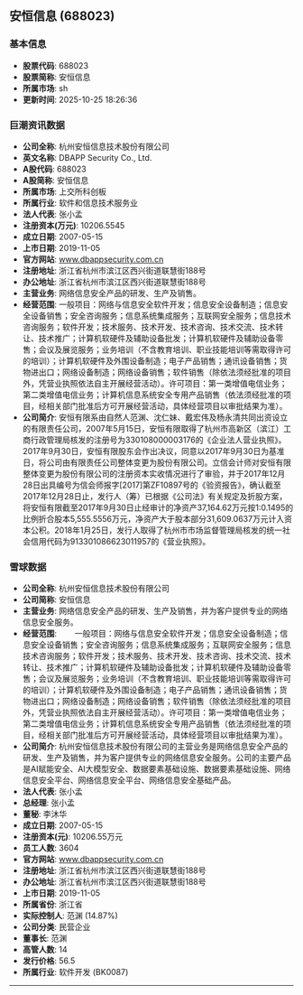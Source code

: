 ## 安恒信息 (688023)

### 基本信息

- **股票代码**: 688023
- **股票简称**: 安恒信息
- **所属市场**: sh
- **更新时间**: 2025-10-25 18:26:36

### 巨潮资讯数据

- **公司全称**: 杭州安恒信息技术股份有限公司
- **英文名称**: DBAPP Security Co., Ltd.
- **A股代码**: 688023
- **A股简称**: 安恒信息
- **所属市场**: 上交所科创板
- **所属行业**: 软件和信息技术服务业
- **法人代表**: 张小孟
- **注册资本(万元)**: 10206.5545
- **成立日期**: 2007-05-15
- **上市日期**: 2019-11-05
- **官方网站**: www.dbappsecurity.com.cn
- **注册地址**: 浙江省杭州市滨江区西兴街道联慧街188号
- **办公地址**: 浙江省杭州市滨江区西兴街道联慧街188号
- **主营业务**: 网络信息安全产品的研发、生产及销售。
- **经营范围**: 一般项目：网络与信息安全软件开发；信息安全设备制造；信息安全设备销售；安全咨询服务；信息系统集成服务；互联网安全服务；信息技术咨询服务；软件开发；技术服务、技术开发、技术咨询、技术交流、技术转让、技术推广；计算机软硬件及辅助设备批发；计算机软硬件及辅助设备零售；会议及展览服务；业务培训（不含教育培训、职业技能培训等需取得许可的培训）；计算机软硬件及外围设备制造；电子产品销售；通讯设备销售；货物进出口；网络设备制造；网络设备销售；软件销售（除依法须经批准的项目外，凭营业执照依法自主开展经营活动）。许可项目：第一类增值电信业务；第二类增值电信业务；计算机信息系统安全专用产品销售（依法须经批准的项目，经相关部门批准后方可开展经营活动，具体经营项目以审批结果为准）。
- **公司简介**: 安恒有限系由自然人范渊、沈仁妹、戴宏伟及杨永清共同出资设立的有限责任公司，2007年5月15日，安恒有限取得了杭州市高新区（滨江）工商行政管理局核发的注册号为330108000003176的《企业法人营业执照》。2017年9月30日，安恒有限股东会作出决议，同意以2017年9月30日为基准日，将公司由有限责任公司整体变更为股份有限公司。立信会计师对安恒有限整体变更为股份有限公司的注册资本实收情况进行了审验，并于2017年12月28日出具编号为信会师报字[2017]第ZF10897号的《验资报告》，确认截至2017年12月28日止，发行人（筹）已根据《公司法》有关规定及折股方案，将安恒有限截至2017年9月30日止经审计的净资产37,164.62万元按1:0.1495的比例折合股本5,555.5556万元，净资产大于股本部分31,609.0637万元计入资本公积。2018年1月25日，发行人取得了杭州市市场监督管理局核发的统一社会信用代码为913301086623011957的《营业执照》。

### 雪球数据

- **公司全称**: 杭州安恒信息技术股份有限公司
- **公司简称**: 安恒信息
- **主营业务**: 网络信息安全产品的研发、生产及销售，并为客户提供专业的网络信息安全服务。
- **经营范围**: 　　一般项目：网络与信息安全软件开发；信息安全设备制造；信息安全设备销售；安全咨询服务；信息系统集成服务；互联网安全服务；信息技术咨询服务；软件开发；技术服务、技术开发、技术咨询、技术交流、技术转让、技术推广；计算机软硬件及辅助设备批发；计算机软硬件及辅助设备零售；会议及展览服务；业务培训（不含教育培训、职业技能培训等需取得许可的培训）；计算机软硬件及外围设备制造；电子产品销售；通讯设备销售；货物进出口；网络设备制造；网络设备销售；软件销售（除依法须经批准的项目外，凭营业执照依法自主开展经营活动）。许可项目：第一类增值电信业务；第二类增值电信业务；计算机信息系统安全专用产品销售（依法须经批准的项目，经相关部门批准后方可开展经营活动，具体经营项目以审批结果为准）。
- **公司简介**: 杭州安恒信息技术股份有限公司的主营业务是网络信息安全产品的研发、生产及销售，并为客户提供专业的网络信息安全服务。公司的主要产品是AI赋能安全、AI大模型安全、数据要素基础设施、数据要素基础设施、网络信息安全平台、网络信息安全平台、网络信息安全基础产品。
- **法人代表**: 张小孟
- **总经理**: 张小孟
- **董秘**: 李沐华
- **成立日期**: 2007-05-15
- **注册资本(元)**: 10206.55万元
- **员工人数**: 3604
- **官方网站**: www.dbappsecurity.com.cn
- **注册地址**: 浙江省杭州市滨江区西兴街道联慧街188号
- **办公地址**: 浙江省杭州市滨江区西兴街道联慧街188号
- **上市日期**: 2019-11-05
- **所属省份**: 浙江省
- **实际控制人**: 范渊 (14.87%)
- **公司分类**: 民营企业
- **董事长**: 范渊
- **高管人数**: 14
- **发行价格**: 56.5
- **所属行业**: 软件开发 (BK0087)

---